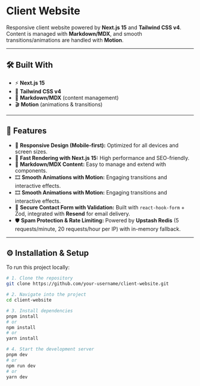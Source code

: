 # Client Website

Responsive client website powered by **Next.js 15** and **Tailwind CSS v4**.  
Content is managed with **Markdown/MDX**, and smooth transitions/animations are handled with **Motion**.

---

## 🛠 Built With

- ⚡ **Next.js 15**
- 🎨 **Tailwind CSS v4**
- 📝 **Markdown/MDX** (content management)
- 🎬 **Motion** (animations & transitions)

---

## 🚀 Features

- 📱 **Responsive Design (Mobile-first):** Optimized for all devices and screen sizes.
- 🚀 **Fast Rendering with Next.js 15:** High performance and SEO-friendly.
- 📝 **Markdown/MDX Content:** Easy to manage and extend with components.
- 🎞 **Smooth Animations with Motion:** Engaging transitions and interactive effects.
- 🎞 **Smooth Animations with Motion:** Engaging transitions and interactive effects.
- 📩 **Secure Contact Form with Validation:** Built with `react-hook-form` + Zod, integrated with **Resend** for email delivery.
- 🛡 **Spam Protection & Rate Limiting:** Powered by **Upstash Redis** (5 requests/minute, 20 requests/hour per IP) with in-memory fallback.

---

## ⚙️ Installation & Setup

To run this project locally:

```bash
# 1. Clone the repository
git clone https://github.com/your-username/client-website.git

# 2. Navigate into the project
cd client-website

# 3. Install dependencies
pnpm install
# or
npm install
# or
yarn install

# 4. Start the development server
pnpm dev
# or
npm run dev
# or
yarn dev
```
